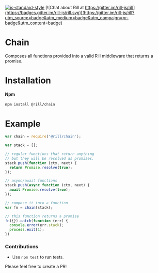 [![js-standard-style](https://img.shields.io/badge/code%20style-standard-brightgreen.svg)](http://standardjs.com/)
[![Chat about Rill at https://gitter.im/rill-js/rill](https://badges.gitter.im/rill-js/rill.svg)](https://gitter.im/rill-js/rill?utm_source=badge&utm_medium=badge&utm_campaign=pr-badge&utm_content=badge)

# Chain

Composes all functions provided into a valid Rill middleware that returns a promise.

# Installation

#### Npm
```console
npm install @rill/chain
```

# Example

```javascript
var chain = require('@rill/chain');

var stack = [];

// regular functions that return anything
// but they will be resolved as promises.
stack.push(function (ctx, next) {
  return Promise.resolve(true);
});

// async/await functions
stack.push(async function (ctx, next) {
  await Promise.resolve(true);
});

// compose it into a function
var fn = chain(stack);

// this function returns a promise
fn({}).catch(function (err) {
  console.error(err.stack);
  process.exit(1);
})
```

### Contributions

* Use `npm test` to run tests.

Please feel free to create a PR!
